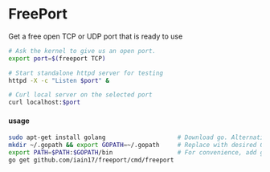 FreePort
========

Get a free open TCP or UDP port that is ready to use

```bash
# Ask the kernel to give us an open port.
export port=$(freeport TCP)

# Start standalone httpd server for testing
httpd -X -c "Listen $port" &

# Curl local server on the selected port
curl localhost:$port
```

#### usage
```bash
sudo apt-get install golang                    # Download go. Alternativly build from source: https://golang.org/doc/install/source
mkdir ~/.gopath && export GOPATH=~/.gopath     # Replace with desired GOPATH
export PATH=$PATH:$GOPATH/bin                  # For convenience, add go's bin dir to your PATH
go get github.com/iain17/freeport/cmd/freeport
```
